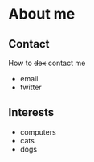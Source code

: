 						
# About me

## Contact

How to ~~dox~~ contact me

* email
* twitter

## Interests

* computers
* cats
* dogs

